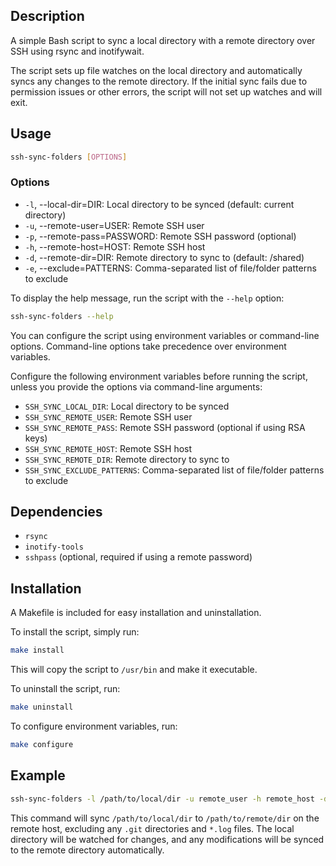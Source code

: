 ## Description

A simple Bash script to sync a local directory with a remote directory over SSH using rsync and inotifywait. 

The script sets up file watches on the local directory and automatically syncs any changes to the remote directory. 
If the initial sync fails due to permission issues or other errors, the script will not set up watches and will exit.

## Usage

```bash
ssh-sync-folders [OPTIONS]
```

### Options

- `-l`, --local-dir=DIR: Local directory to be synced (default: current directory)
- `-u`, --remote-user=USER: Remote SSH user
- `-p`, --remote-pass=PASSWORD: Remote SSH password (optional)
- `-h`, --remote-host=HOST: Remote SSH host
- `-d`, --remote-dir=DIR: Remote directory to sync to (default: /shared)
- `-e`, --exclude=PATTERNS: Comma-separated list of file/folder patterns to exclude

To display the help message, run the script with the `--help` option:

```bash
ssh-sync-folders --help
```

You can configure the script using environment variables or command-line options. Command-line options take precedence over environment variables.

Configure the following environment variables before running the script, unless you provide the options via command-line arguments:


- `SSH_SYNC_LOCAL_DIR`: Local directory to be synced
- `SSH_SYNC_REMOTE_USER`: Remote SSH user
- `SSH_SYNC_REMOTE_PASS`: Remote SSH password (optional if using RSA keys)
- `SSH_SYNC_REMOTE_HOST`: Remote SSH host
- `SSH_SYNC_REMOTE_DIR`: Remote directory to sync to
- `SSH_SYNC_EXCLUDE_PATTERNS`: Comma-separated list of file/folder patterns to exclude

## Dependencies

- `rsync`
- `inotify-tools`
- `sshpass` (optional, required if using a remote password)

## Installation

A Makefile is included for easy installation and uninstallation. 

To install the script, simply run:

```bash
make install
```

This will copy the script to `/usr/bin` and make it executable. 

To uninstall the script, run:

```bash
make uninstall
```

To configure environment variables, run:

```bash
make configure
```

## Example

```bash
ssh-sync-folders -l /path/to/local/dir -u remote_user -h remote_host -d /path/to/remote/dir -e ".git,*.log"
```

This command will sync `/path/to/local/dir` to `/path/to/remote/dir` on the remote host, excluding any `.git` directories and `*.log` files. 
The local directory will be watched for changes, and any modifications will be synced to the remote directory automatically.


